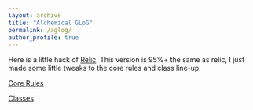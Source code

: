 ```yaml
---
layout: archive
title: "Alchemical GLoG"
permalink: /aglog/
author_profile: true
---
```


Here is a little hack of [Relic](https://lonely-adventurer.itch.io/relic-v3). This version is 95%+ the same as relic, I just made some little tweaks to the core rules and class line-up.

[Core Rules](https://theophrastus-b0mbastus.github.io/aglog-rules/)

[Classes](https://theophrastus-b0mbastus.github.io/aglog-classes/)